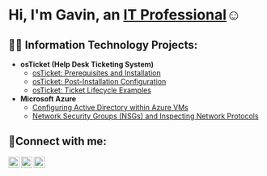 <h1>Hi, I'm Gavin, an <a href="https://linkedin.com/in/Gavin">IT Professional</a>☺</h1>

<h2>👨‍💻 Information Technology Projects:</h2>

- <b>osTicket (Help Desk Ticketing System)</b>
  - [osTicket: Prerequisites and Installation](https://github.com/GavinMackinder/osticket-prereqs)
  - [osTicket: Post-Installation Configuration](https://github.com/GavinMackinder/post-install-config)
  - [osTicket: Ticket Lifecycle Examples](https://github.com/GavinMackinder/ticket-lifecycle)
- <b>Microsoft Azure</b>
  - [Configuring Active Directory within Azure VMs](https://github.com/GavinMackinder/configure-ad)
  - [Network Security Groups (NSGs) and Inspecting Network Protocols](https://github.com/GavinMackinder/azure-network-protocols)

<h2>🤳Connect with me:</h2>

[<img align="left" alt="Josh | Twitter" width="22px" src="https://cdn.jsdelivr.net/npm/simple-icons@v3/icons/twitter.svg" />][twitter]
[<img align="left" alt="Josh | LinkedIn" width="22px" src="https://cdn.jsdelivr.net/npm/simple-icons@v3/icons/linkedin.svg" />][linkedin]
[<img align="left" alt="Josh | Instagram" width="22px" src="https://cdn.jsdelivr.net/npm/simple-icons@v3/icons/instagram.svg" />][instagram]

[twitter]: https://twitter.com/gavinmackinder
[instagram]: https://www.instagram.com/gmack_3
[linkedin]: https://linkedin.com/in/gavinmackinder

